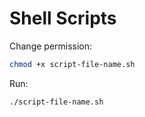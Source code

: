 # Shell Scripts

Change permission: 
```bash
chmod +x script-file-name.sh
```

Run:
```bash
./script-file-name.sh
```
